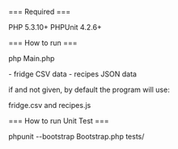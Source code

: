 === Required ===

PHP 5.3.10+
PHPUnit 4.2.6+

=== How to run ===


php Main.php <file1> <file2>

<file1> - fridge CSV data
<file2> - recipes JSON data

if <file1> and <file2> not given, by default the program will use:

fridge.csv and recipes.js


=== How to run Unit Test ===


phpunit --bootstrap Bootstrap.php tests/
